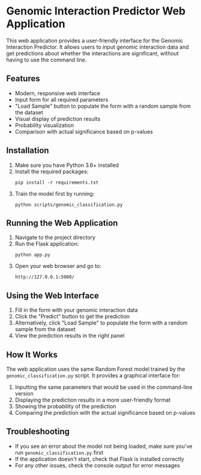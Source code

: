 # Genomic Interaction Predictor Web Application

This web application provides a user-friendly interface for the Genomic Interaction Predictor. It allows users to input genomic interaction data and get predictions about whether the interactions are significant, without having to use the command line.

## Features

- Modern, responsive web interface
- Input form for all required parameters
- "Load Sample" button to populate the form with a random sample from the dataset
- Visual display of prediction results
- Probability visualization
- Comparison with actual significance based on p-values

## Installation

1. Make sure you have Python 3.6+ installed
2. Install the required packages:
   ```
   pip install -r requirements.txt
   ```
3. Train the model first by running:
   ```
   python scripts/genomic_classification.py
   ```

## Running the Web Application

1. Navigate to the project directory
2. Run the Flask application:
   ```
   python app.py
   ```
3. Open your web browser and go to:
   ```
   http://127.0.0.1:5000/
   ```

## Using the Web Interface

1. Fill in the form with your genomic interaction data
2. Click the "Predict" button to get the prediction
3. Alternatively, click "Load Sample" to populate the form with a random sample from the dataset
4. View the prediction results in the right panel

## How It Works

The web application uses the same Random Forest model trained by the `genomic_classification.py` script. It provides a graphical interface for:

1. Inputting the same parameters that would be used in the command-line version
2. Displaying the prediction results in a more user-friendly format
3. Showing the probability of the prediction
4. Comparing the prediction with the actual significance based on p-values

## Troubleshooting

- If you see an error about the model not being loaded, make sure you've run `genomic_classification.py` first
- If the application doesn't start, check that Flask is installed correctly
- For any other issues, check the console output for error messages
